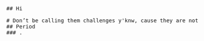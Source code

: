 
<pre>


## Hi

# Don’t be calling them challenges y'knw, cause they are not!
## Period
### .

</pre>
